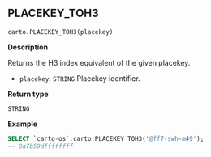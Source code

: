 ## PLACEKEY_TOH3

```sql:signature
carto.PLACEKEY_TOH3(placekey)
```

**Description**

Returns the H3 index equivalent of the given placekey.

* `placekey`: `STRING` Placekey identifier.

**Return type**

`STRING`


**Example**


```sql
SELECT `carto-os`.carto.PLACEKEY_TOH3('@ff7-swh-m49');
-- 8a7b59dffffffff
```